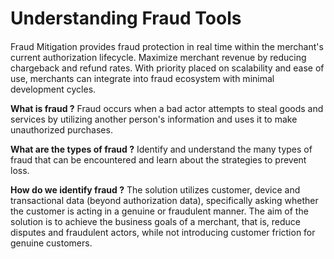 # Understanding Fraud Tools

####
Fraud Mitigation provides fraud protection in real time within the merchant's current authorization lifecycle. Maximize merchant revenue by reducing chargeback and refund rates. With priority placed on scalability and ease of use, merchants can integrate into fraud ecosystem with minimal development cycles.

**What is fraud ?**
Fraud occurs when a bad actor attempts to steal goods and services by utilizing another person's information and uses it to make unauthorized purchases. 

**What are the types of fraud ?**
Identify and understand the many types of fraud that can be encountered and learn about the strategies to prevent loss.

**How do we identify fraud ?**
The solution utilizes customer, device and transactional data (beyond authorization data), specifically asking whether the customer is acting in a genuine or fraudulent manner. The aim of the solution is to achieve the business goals of a merchant, that is, reduce disputes and fraudulent actors, while not introducing customer friction for genuine customers. 